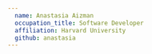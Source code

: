 ```yaml
---
  name: Anastasia Aizman
  occupation_title: Software Developer
  affiliation: Harvard University
  github: anastasia
---
```

